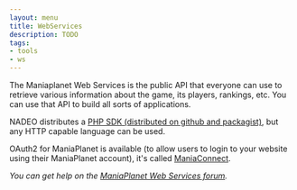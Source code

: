 ```yaml
---
layout: menu
title: WebServices
description: TODO
tags:
- tools
- ws
---
```


The Maniaplanet Web Services is the public API that everyone can use to retrieve various information about the game, its players, rankings, etc. You can use that API to build all sorts of applications.

NADEO distributes a [PHP SDK (distributed on github and packagist)](https://github.com/maniaplanet/maniaplanet-ws-sdk), but any HTTP capable language can be used.

OAuth2 for ManiaPlanet is available (to allow users to login to your website using their ManiaPlanet account), it's called [ManiaConnect](maniaconnect.html).

*You can get help on the [ManiaPlanet Web Services forum](http://forum.maniaplanet.com/viewforum.php?f=282).*
